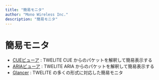 ```yaml
---
title: "簡易モニタ"
author: "Mono Wireless Inc."
description: "簡易モニタ"
---
```


# 簡易モニタ

* [CUEビューア](cue_viewer.md) : TWELITE CUE からのパケットを解釈して簡易表示する
* [ARIAビューア](aria_viewer.md) : TWELITE ARIA からのパケットを解釈して簡易表示する
* [Glancer](glancer.md) : TWELITE の多くの形式に対応した簡易モニタ
